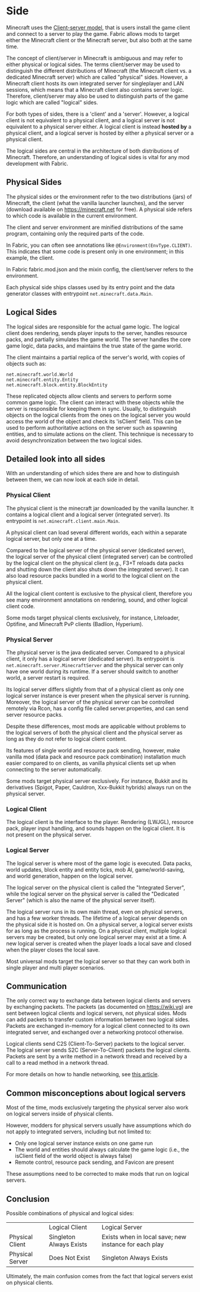 # Side

Minecraft uses the [Client-server
model](https://en.wikipedia.org/wiki/Client-server_model), that is users
install the game client and connect to a server to play the game. Fabric
allows mods to target either the Minecraft client or the Minecraft
server, but also both at the same time.

The concept of client/server in Minecraft is ambiguous and may refer to
either physical or logical sides. The terms client/server may be used to
distinguish the different distributions of Minecraft (the Minecraft
client vs. a dedicated Minecraft server) which are called "physical"
sides. However, a Minecraft client hosts its own integrated server for
singleplayer and LAN sessions, which means that a Minecraft client also
contains server logic. Therefore, client/server may also be used to
distinguish parts of the game logic which are called "logical" sides.

For both types of sides, there is a 'client' and a 'server'. However, a
logical client is not equivalent to a physical client, and a logical
server is not equivalent to a physical server either. A logical client
is instead **hosted by** a physical client, and a logical server is
hosted by either a physical server or a physical client.

The logical sides are central in the architecture of both distributions
of Minecraft. Therefore, an understanding of logical sides is vital for
any mod development with Fabric.

## Physical Sides

The physical sides or the environment refer to the two distributions
(jars) of Minecraft, the client (what the vanilla launcher launches),
and the server (download available on <https://minecraft.net> for free).
A physical side refers to which code is available in the current
environment.

The client and server environment are minified distributions of the same
program, containing only the required parts of the code.

In Fabric, you can often see annotations like
`@Environment(EnvType.CLIENT)`. This indicates that some code is present
only in one environment; in this example, the client.

In Fabric fabric.mod.json and the mixin config, the client/server refers
to the environment.

Each physical side ships classes used by its entry point and the data
generator classes with entrypoint `net.minecraft.data.Main`.

## Logical Sides

The logical sides are responsible for the actual game logic. The logical
client does rendering, sends player inputs to the server, handles
resource packs, and partially simulates the game world. The server
handles the core game logic, data packs, and maintains the true state of
the game world.

The client maintains a partial replica of the server's world, with
copies of objects such as:

    net.minecraft.world.World
    net.minecraft.entity.Entity
    net.minecraft.block.entity.BlockEntity

These replicated objects allow clients and servers to perform some
common game logic. The client can interact with these objects while the
server is responsible for keeping them in sync. Usually, to distinguish
objects on the logical clients from the ones on the logical server you
would access the world of the object and check its 'isClient' field.
This can be used to perform authoritative actions on the server such as
spawning entities, and to simulate actions on the client. This technique
is necessary to avoid desynchronization between the two logical sides.

## Detailed look into all sides

With an understanding of which sides there are and how to distinguish
between them, we can now look at each side in detail.

### Physical Client

The physical client is the minecraft jar downloaded by the vanilla
launcher. It contains a logical client and a logical server (integrated
server). Its entrypoint is `net.minecraft.client.main.Main`.

A physical client can load several different worlds, each within a
separate logical server, but only one at a time.

Compared to the logical server of the physical server (dedicated
server), the logical server of the physical client (integrated server)
can be controlled by the logical client on the physical client (e.g.,
F3+T reloads data packs and shutting down the client also shuts down the
integrated server). It can also load resource packs bundled in a world
to the logical client on the physical client.

All the logical client content is exclusive to the physical client,
therefore you see many environment annotations on rendering, sound, and
other logical client code.

Some mods target physical clients exclusively, for instance, Liteloader,
Optifine, and Minecraft PvP clients (Badlion, Hyperium).

### Physical Server

The physical server is the java dedicated server. Compared to a physical
client, it only has a logical server (dedicated server). Its entrypoint
is `net.minecraft.server.MinecraftServer` and the physical server can
only have one world during its runtime. If a server should switch to
another world, a server restart is required.

Its logical server differs slightly from that of a physical client as
only one logical server instance is ever present when the physical
server is running. Moreover, the logical server of the physical server
can be controlled remotely via Rcon, has a config file called
server.properties, and can send server resource packs.

Despite these differences, most mods are applicable without problems to
the logical servers of both the physical client and the physical server
as long as they do not refer to logical client content.

Its features of single world and resource pack sending, however, make
vanilla mod (data pack and resource pack combination) installation much
easier compared to on clients, as vanilla physical clients set up when
connecting to the server automatically.

Some mods target physical server exclusively. For instance, Bukkit and
its derivatives (Spigot, Paper, Cauldron, Xxx-Bukkit hybrids) always run
on the physical server.

### Logical Client

The logical client is the interface to the player. Rendering (LWJGL),
resource pack, player input handling, and sounds happen on the logical
client. It is not present on the physical server.

### Logical Server

The logical server is where most of the game logic is executed. Data
packs, world updates, block entity and entity ticks, mob AI,
game/world-saving, and world generation, happen on the logical server.

The logical server on the physical client is called the "Integrated
Server", while the logical server on the physical server is called the
"Dedicated Server" (which is also the name of the physical server
itself).

The logical server runs in its own main thread, even on physical
servers, and has a few worker threads. The lifetime of a logical server
depends on the physical side it is hosted on. On a physical server, a
logical server exists for as long as the process is running. On a
physical client, multiple logical servers may be created, but only one
logical server may exist at a time. A new logical server is created when
the player loads a local save and closed when the player closes the
local save.

Most universal mods target the logical server so that they can work both
in single player and multi player scenarios.

## Communication

The only correct way to exchange data between logical clients and
servers by exchanging packets. The packets (as documented on
<https://wiki.vg>) are sent between logical clients and logical servers,
not physical sides. Mods can add packets to transfer custom information
between two logical sides. Packets are exchanged in-memory for a logical
client connected to its own integrated server, and exchanged over a
networking protocol otherwise.

Logical clients send C2S (Client-To-Server) packets to the logical
server. The logical server sends S2C (Server-To-Client) packets the
logical clients. Packets are sent by a write method in a network thread
and received by a call to a read method in a network thread.

For more details on how to handle networking, see [this
article](../Modding-Tutorials/networking.md).

## Common misconceptions about logical servers

Most of the time, mods exclusively targeting the physical server also
work on logical servers inside of physical clients.

However, modders for physical servers usually have assumptions which do
not apply to integrated servers, including but not limited to:

- Only one logical server instance exists on one game run
- The world and entities should always calculate the game logic (i.e.,
  the isClient field of the world object is always false)
- Remote control, resource pack sending, and Favicon are present

These assumptions need to be corrected to make mods that run on logical
servers.

## Conclusion

Possible combinations of physical and logical sides:

|                 |                         |                                                       |
|-----------------|-------------------------|-------------------------------------------------------|
|                 | Logical Client          | Logical Server                                        |
| Physical Client | Singleton Always Exists | Exists when in local save; new instance for each play |
| Physical Server | Does Not Exist          | Singleton Always Exists                               |

Ultimately, the main confusion comes from the fact that logical servers
exist on physical clients.
